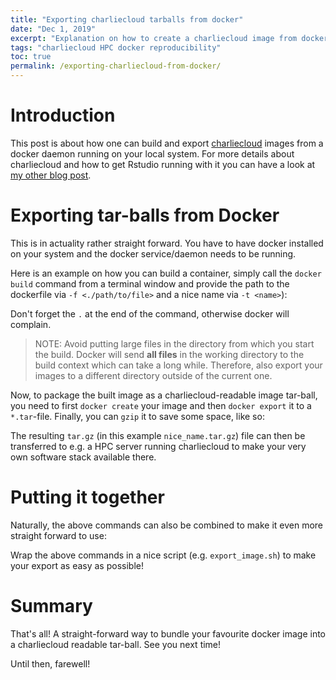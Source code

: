 ```yaml
---
title: "Exporting charliecloud tarballs from docker"
date: "Dec 1, 2019"
excerpt: "Explanation on how to create a charliecloud image from docker"
tags: "charliecloud HPC docker reproducibility"
toc: true
permalink: /exporting-charliecloud-from-docker/
---
```




# Introduction
This post is about how one can build and export [charliecloud](https://github.com/hpc/charliecloud) images from a docker daemon running on your local system.
For more details about charliecloud and how to get Rstudio running with it you can have a look at [my other blog post](/rstudio-server-and-charliecloud).

# Exporting tar-balls from Docker
This is in actuality rather straight forward.
You have to have docker installed on your system and the docker service/daemon needs to be running.

Here is an example on how you can build a container, simply call the `docker build` command from a terminal window and provide the path to the dockerfile via `-f <./path/to/file>` and a nice name via `-t <name>`):



Don't forget the `.` at the end of the command, otherwise docker will complain.

> NOTE: Avoid putting large files in the directory from which you start the build. Docker will send **all files** in the working directory to the build context which can take a long while. Therefore, also export your images to a different directory outside of the current one.

Now, to package the built image as a charliecloud-readable image tar-ball, you need to first `docker create` your image and then `docker export` it to a `*.tar`-file. Finally, you can `gzip` it to save some space, like so:



The resulting `tar.gz` (in this example `nice_name.tar.gz`) file can then be transferred to e.g. a HPC server running charliecloud to make your very own software stack available there.

# Putting it together
Naturally, the above commands can also be combined to make it even more straight forward to use:



Wrap the above commands in a nice script (e.g. `export_image.sh`) to make your export as easy as possible!

# Summary
That's all! A straight-forward way to bundle your favourite docker image into a charliecloud readable tar-ball. See you next time!

Until then, farewell!
